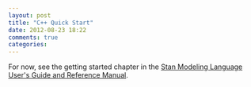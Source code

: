 ```yaml
---
layout: post
title: "C++ Quick Start"
date: 2012-08-23 18:22
comments: true
categories: 
---
```

For now, see the getting started chapter in the <a href="http://stan.googlecode.com/files/stan-reference.pdf">Stan Modeling Language User's Guide and Reference Manual</a>.